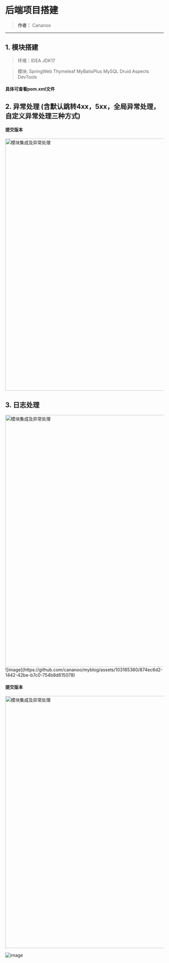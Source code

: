 # 后端项目搭建
> **作者：** Cananoo

---

## 1. 模块搭建
> 环境：IDEA JDK17

> 模块: SpringWeb Thymeleaf MyBatisPlus MySQL Druid Aspects DevTools


#### 具体可查看pom.xml文件


## 2. 异常处理 (含默认跳转4xx，5xx，全局异常处理，自定义异常处理三种方式)


  #### 提交版本

  <img src="https://user-images.githubusercontent.com/103165360/261795468-ebf64eb2-093f-4fa3-bee9-4d7c95bca43c.png" alt="模块集成及异常处理" width="800">  


## 3. 日志处理
  <img src="" alt="模块集成及异常处理" width="800">  
![image](https://github.com/cananoo/myblog/assets/103165360/874ec6d2-1442-42be-b7c0-754b8d615078)

   #### 提交版本

  <img src="" alt="模块集成及异常处理" width="800">  

  ![image](https://github.com/cananoo/myblog/assets/103165360/5cc712c8-45ff-41d7-9ed7-71d440804af6)

